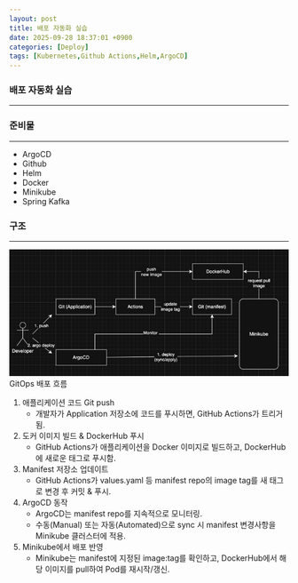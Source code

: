 ```yaml
---
layout: post
title: 배포 자동화 실습
date: 2025-09-28 18:37:01 +0900
categories: [Deploy]
tags: [Kubernetes,Github Actions,Helm,ArgoCD]
---
```


### 배포 자동화 실습

---

### 준비물

---

- ArgoCD
- Github
- Helm
- Docker
- Minikube
- Spring Kafka

### 구조

---

![img.png](../../assets/img/auto-deploy.png)
GitOps 배포 흐름
1. 애플리케이션 코드 Git push
   - 개발자가 Application 저장소에 코드를 푸시하면, GitHub Actions가 트리거됨.
2. 도커 이미지 빌드 & DockerHub 푸시
   - GitHub Actions가 애플리케이션을 Docker 이미지로 빌드하고, DockerHub에 새로운 태그로 푸시함.
3. Manifest 저장소 업데이트
   - GitHub Actions가 values.yaml 등 manifest repo의 image tag를 새 태그로 변경 후 커밋 & 푸시.
4. ArgoCD 동작
   - ArgoCD는 manifest repo를 지속적으로 모니터링.
   - 수동(Manual) 또는 자동(Automated)으로 sync 시 manifest 변경사항을 Minikube 클러스터에 적용.
5. Minikube에서 배포 반영
   - Minikube는 manifest에 지정된 image:tag를 확인하고, DockerHub에서 해당 이미지를 pull하여 Pod를 재시작/갱신.
